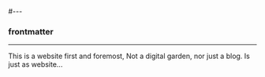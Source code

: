 #---
### frontmatter
---

This is a website first and foremost, Not a digital garden, nor just a blog. Is just as website...
